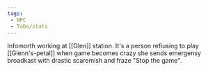 ```yaml
---
tags:
 - NPC
 - ToDo/stats
---
```

Infomorth working at [[Glen]] station. It's a person refiusing to play [[Glenn's-petal]] when game becomes crazy she sends emergensy broadkast with drastic scaremish and fraze "Stop the game".


